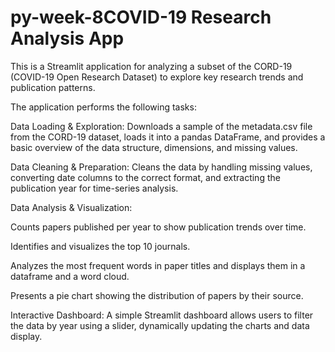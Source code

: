 # py-week-8COVID-19 Research Analysis App
This is a Streamlit application for analyzing a subset of the CORD-19 (COVID-19 Open Research Dataset) to explore key research trends and publication patterns.

The application performs the following tasks:

Data Loading & Exploration: Downloads a sample of the metadata.csv file from the CORD-19 dataset, loads it into a pandas DataFrame, and provides a basic overview of the data structure, dimensions, and missing values.

Data Cleaning & Preparation: Cleans the data by handling missing values, converting date columns to the correct format, and extracting the publication year for time-series analysis.

Data Analysis & Visualization:

Counts papers published per year to show publication trends over time.

Identifies and visualizes the top 10 journals.

Analyzes the most frequent words in paper titles and displays them in a dataframe and a word cloud.

Presents a pie chart showing the distribution of papers by their source.

Interactive Dashboard: A simple Streamlit dashboard allows users to filter the data by year using a slider, dynamically updating the charts and data display.
#
